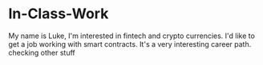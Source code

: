 # In-Class-Work

My name is Luke, I'm interested in fintech and crypto currencies.
I'd like to get a job working with smart contracts.
It's a very interesting career path. checking other stuff
